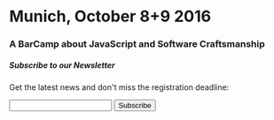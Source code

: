 <div class="container">
<div class="row">
  <br/><br/>
  <div class="col s12 m12">
    <h1 class="header center blue-text">Munich, October 8+9 2016</h1>
    <h3 class="header center light">A BarCamp about JavaScript and Software Craftsmanship</h3>
  </div>
</div>
</div>

<div class="container">
<div class="row">
  <!-- Begin MailChimp Signup Form -->
  <div class="col s12 m6 offset-m3">
      <form action="//website.us13.list-manage.com/subscribe/post?u=9b848c16e497bd768da4eaa45&amp;id=ea920b5c0c" method="post" id="mc-embedded-subscribe-form" name="mc-embedded-subscribe-form" class="validate" target="_blank" novalidate>
	<h5>Subscribe to our Newsletter</h5>
        <p class="light">Get the latest news and don't miss the registration deadline:</p>
	<div id="mce-responses" class="clear">
	     <div class="response" id="mce-error-response" style="display:none"></div>
	     <div class="response" id="mce-success-response" style="display:none"></div>
	</div>
        <!-- real people should not fill this in and expect good things - do not remove this or risk form bot signups-->
        <div style="position: absolute; left: -5000px;" aria-hidden="true"><input type="text" name="b_9b848c16e497bd768da4eaa45_ea920b5c0c" tabindex="-1" value=""></div>
        <input type="email" value="" name="EMAIL" class="required email" id="mce-EMAIL"/>
        <input type="submit" value="Subscribe" name="subscribe" id="mc-embedded-subscribe" class="btn-large blue">
      </form>
  </div>
  <script type='text/javascript' src='//s3.amazonaws.com/downloads.mailchimp.com/js/mc-validate.js'></script><script type='text/javascript'>(function($) {window.fnames = new Array(); window.ftypes = new Array();fnames[0]='EMAIL';ftypes  [0]='email';}(jQuery));var $mcj = jQuery.noConflict(true);</script>
  <!--End mc_embed_signup-->
</div>
</div>


